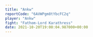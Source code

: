 ```yaml
---
title: "Ankw"
reportCode: "6AVWPgm8tYbcFC2q"
player: "Ankw"
fight: "Fathom-Lord Karathress"
date: 2021-10-20T19:00:04.987000+00:00
---
```

